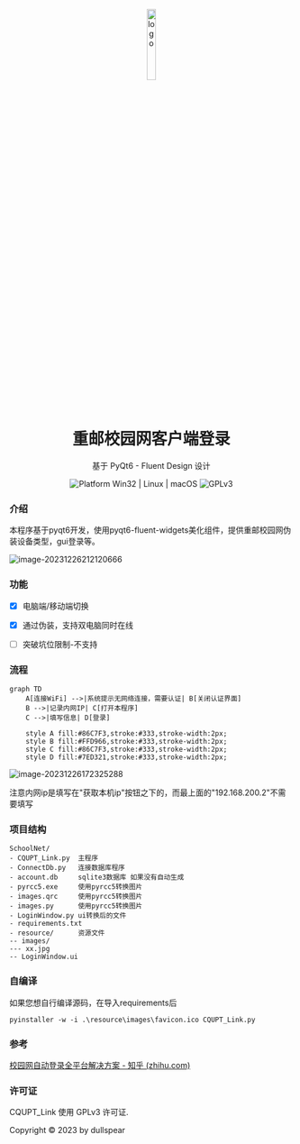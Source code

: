 <p align="center">
  <img width="18%" align="center" src="https://obssh.obs.cn-east-3.myhuaweicloud.com/img_sxy/202312262148798.png" alt="logo">
</p>
  <h1 align="center">
  重邮校园网客户端登录
</h1>

<p align="center">
  基于 PyQt6 - Fluent Design 设计
</p>
<p align="center">
  <a style="text-decoration:none">
    <img src="https://img.shields.io/badge/Platform-Win32%20|%20Linux%20|%20macOS-blue?color=#4ec820" alt="Platform Win32 | Linux | macOS"/>
  </a>
  <a style="text-decoration:none">
    <img src="https://img.shields.io/badge/License-GPLv3-blue?color=#4ec820" alt="GPLv3"/>
  </a>
</p>


### 介绍

本程序基于pyqt6开发，使用pyqt6-fluent-widgets美化组件，提供重邮校园网伪装设备类型，gui登录等。

![image-20231226212120666](https://obssh.obs.cn-east-3.myhuaweicloud.com/img_sxy/202312262121079.png)

### 功能

- [x] 电脑端/移动端切换

- [x] 通过伪装，支持双电脑同时在线

- [ ] 突破坑位限制-不支持





### 流程





```mermaid
graph TD
    A[连接WiFi] -->|系统提示无网络连接，需要认证| B[关闭认证界面]
    B -->|记录内网IP| C[打开本程序]
    C -->|填写信息| D[登录]

    style A fill:#86C7F3,stroke:#333,stroke-width:2px;
    style B fill:#FFD966,stroke:#333,stroke-width:2px;
    style C fill:#86C7F3,stroke:#333,stroke-width:2px;
    style D fill:#7ED321,stroke:#333,stroke-width:2px;

```

![image-20231226172325288](https://obssh.obs.cn-east-3.myhuaweicloud.com/img_sxy/202312261723654.png)

注意内网ip是填写在"获取本机ip"按钮之下的，而最上面的"192.168.200.2"不需要填写



### 项目结构

```
SchoolNet/
- CQUPT_Link.py  主程序
- ConnectDb.py   连接数据库程序
- account.db	 sqlite3数据库 如果没有自动生成  
- pyrcc5.exe     使用pyrcc5转换图片
- images.qrc     使用pyrcc5转换图片
- images.py      使用pyrcc5转换图片
- LoginWindow.py ui转换后的文件
- requirements.txt
- resource/      资源文件
-- images/
--- xx.jpg
-- LoginWindow.ui

```



### 自编译

如果您想自行编译源码，在导入requirements后
```
pyinstaller -w -i .\resource\images\favicon.ico CQUPT_Link.py
```



### 参考

[校园网自动登录全平台解决方案 - 知乎 (zhihu.com)](https://zhuanlan.zhihu.com/p/364016452?utm_medium=social&utm_oi=1112727310867927040&utm_id=0)



### 许可证

CQUPT_Link 使用 GPLv3 许可证.

Copyright © 2023 by dullspear

